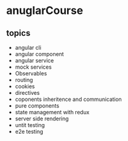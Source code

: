 # anuglarCourse
## topics 
- angular cli 
- angular component
- angular service
- mock services 
- Observables
- routing
- cookies
- directives
- coponents inheritence and communication
- pure components
- state management with redux
- server side rendering 
- untit testing 
- e2e testing 
